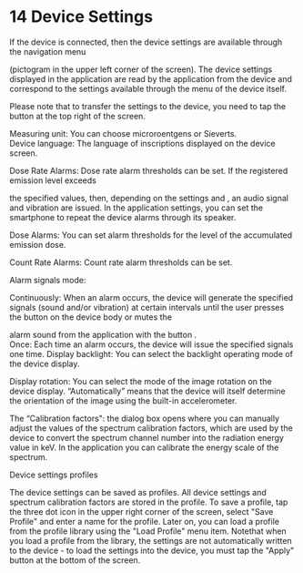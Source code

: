 # 14 Device Settings

If the device is connected, then the device settings are available through the navigation menu

(pictogram in the upper left corner of the screen). The device settings displayed in the application are read by the application from the device and correspond to the settings available through the menu of the device itself.

Please note that to transfer the settings to the device, you need to tap the button at the top right of the screen.

Measuring unit: You can choose microroentgens or Sieverts.\
Device language: The language of inscriptions displayed on the device screen.

Dose Rate Alarms: Dose rate alarm thresholds can be set. If the registered emission level exceeds

the specified values, then, depending on the settings and , an audio signal and vibration are issued. In the application settings, you can set the smartphone to repeat the device alarms through its speaker.

Dose Alarms: You can set alarm thresholds for the level of the accumulated emission dose.

Count Rate Alarms: Count rate alarm thresholds can be set.

Alarm signals mode:

Continuously: When an alarm occurs, the device will generate the specified signals (sound and/or vibration) at certain intervals until the user presses the button on the device body or mutes the

alarm sound from the application with the button .\
Once: Each time an alarm occurs, the device will issue the specified signals one time. Display backlight: You can select the backlight operating mode of the device display.

Display rotation: You can select the mode of the image rotation on the device display. “Automatically” means that the device will itself determine the orientation of the image using the built-in accelerometer.

The “Calibration factors": the dialog box opens where you can manually adjust the values of the spectrum calibration factors, which are used by the device to convert the spectrum channel number into the radiation energy value in keV. In the application you can calibrate the energy scale of the spectrum.

Device settings profiles

The device settings can be saved as profiles. All device settings and spectrum calibration factors are stored in the profile. To save a profile, tap the three dot icon in the upper right corner of the screen, select "Save Profile" and enter a name for the profile. Later on, you can load a profile from the profile library using the "Load Profile" menu item. Notethat when you load a profile from the library, the settings are not automatically written to the device - to load the settings into the device, you must tap the "Apply" button at the bottom of the screen.
